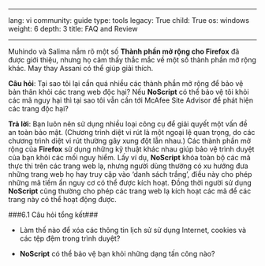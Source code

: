 

---

lang: vi
community: guide
type: tools
legacy: True
child: True
os: windows
weight: 6
depth: 3
title: FAQ and Review

---

Muhindo và Salima nắm rõ một số **Thành phần mở rộng cho Firefox** đã được giới thiệu, nhưng họ cảm thấy thắc mắc về một số thành phần mở rộng khác. May thay Assani có thể giúp giải thích. 

**Câu hỏi**: Tại sao tôi lại cần quá nhiều các thành phần mở rộng để bảo vệ bản thân khỏi các trang web độc hại? Nếu **NoScript** có thể bảo vệ tôi khỏi các mã nguy hại thì tại sao tôi vẫn cần tới McAfee Site Advisor để phát hiện các trang độc hại? 

**Trả lời**: Bạn luôn nên sử dụng nhiều loại công cụ để giải quyết một vấn đề an toàn bảo mật. (Chương trình diệt vi rút là một ngoại lệ quan trọng, do các chương trình diệt vi rút thường gây xung đột lẫn nhau.) Các thành phần mở rộng của **Firefox** sử dụng những kỹ thuật khác nhau giúp bảo vệ trình duyệt của bạn khỏi các mối nguy hiểm. Lấy ví dụ, **NoScript** khóa toàn bộ các mã thực thi trên các trang web lạ, nhưng người dùng thường có xu hướng đưa những trang web họ hay truy cập vào ‘danh sách trắng’, điều này cho phép những mã tiềm ẩn nguy cơ có thể được kích hoạt. Đồng thời người sử dụng **NoScript** cũng thường cho phép các trang web lạ kích hoạt các mã để các trang này có thể hoạt động được. 

###6.1 Câu hỏi tổng kết###

- Làm thế nào để xóa các thông tin lịch sử sử dụng Internet, cookies và các tệp đệm trong trình duyệt?

- **NoScript** có thể bảo vệ bạn khỏi những dạng tấn công nào?


